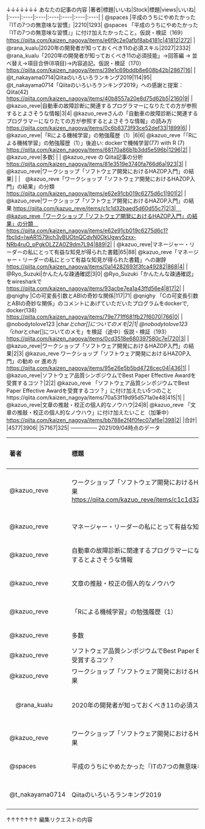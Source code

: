 ↓↓↓↓↓↓↓ あなたの記事の内容
|著者|標題|いいね|Stock|標題|views|いいね|
|:----|:----|:----|:----|:----|:----|:----|
|  @spaces |平成のうちにやめたかった『ITの7つの無意味な習慣』|2210|1293| @spaces 「平成のうちにやめたかった『ITの7つの無意味な習慣』」に付け加えたかったこと。仮説・検証（169） https://qiita.com/kaizen_nagoya/items/e6f9c2e0afbf8ab4181c|41812|272|
|　@rana_kualu|2020年の開発者が知っておくべき11の必須スキル|2027|2332|　@rana_kualu「2020年の開発者が知っておくべき11の必須技能」→回答編 → 並べ替え→項目合併(8項目)→内容追記。仮説・検証（170）　https://qiita.com/kaizen_nagoya/items/39e1c69bddb8e608b42b|2867|16|
| @t_nakayama0714|Qiitaのいろいろランキング2019|114|95| @t_nakayama0714「Qiitaのいろいろランキング2019」への感謝と提案：Qiita(42) https://qiita.com/kaizen_nagoya/items/40b8557a20e8d75d62b5|2160|9|
| @kazuo_reve|自動車の故障診断に関連するプログラマーになりたての方が参照するとよさそうな情報|3|4| @kazuo_reveさんの「自動車の故障診断に関連するプログラマーになりたての方が参照するとよさそうな情報」の読み方 https://qiita.com/kaizen_nagoya/items/0c6b8373f93ce52def33|1899|6|
| @kazuo_reve|「Rによる機械学習」の勉強履歴（1）|6|6| @kazuo_reve「「Rによる機械学習」の勉強履歴（1）」後追い: dockerで機械学習(77) with R (7)  https://qiita.com/kaizen_nagoya/items/68170a86b1b3dd5e596b|1296|2|
| @kazuo_reve|多数| | | @kazuo_reve の Qiita記事の分析 https://qiita.com/kaizen_nagoya/items/81e3519e3740fa766d6a|923|3|
| @kazuo_reve|ワークショップ「ソフトウェア開発におけるHAZOP入門」の結果| | |　@kazuo_reve「ワークショップ「ソフトウェア開発におけるHAZOP入門」の結果」の分類　https://qiita.com/kaizen_nagoya/items/e62e91cb019c6275d6c1|901|2|
| @kazuo_reve|ワークショップ「ソフトウェア開発におけるHAZOP入門」の結果 https://qiita.com/kazuo_reve/items/c1c1d32baed5d60d55c7|2|3|　@kazuo_reve「ワークショップ「ソフトウェア開発におけるHAZOP入門」の結果」の分類　https://qiita.com/kaizen_nagoya/items/e62e91cb019c6275d6c1?fbclid=IwAR1579ich3vBUOtnQCdvN0OkUgwv5zxx-NRb4ruO_pPgkOLZZA0Z9dm7L94|889|2|
| @kazuo_reve|マネージャー・リーダーの私にとって有益な知見が得られた書籍|65|88| @kazuo_reve「マネージャー・リーダーの私にとって有益な知見が得られた書籍」への謝辞 https://qiita.com/kaizen_nagoya/items/0a14282693f3fca49282|868|4|
| @Ryo_Suzuki|かんたんな疎通確認|3|0| @Ryo_Suzuki「かんたんな疎通確認」をwiresharkで　https://qiita.com/kaizen_nagoya/items/93acbe7ea1a43ffd56e4|817|2|
|  @qnighy |Cの可変長引数とABIの奇妙な関係|117|71| @qnighy 「Cの可変長引数とABIの奇妙な関係」のコメントにあげていただいたプログラムをdockerで, docker(138) https://qiita.com/kaizen_nagoya/items/79e771ff681fb27f6070|766|0|
| @nobodytolove123 |char*とchar[]についてのメモ|2|1| @nobodytolove123 「char*とchar[]についてのメモ」を検証（途中）仮説・検証（193）　https://qiita.com/kaizen_nagoya/items/0cd3518e680397580c7e|720|3|
| @kazuo_reve|ワークショップ「ソフトウェア開発におけるHAZOP入門」の結果|2|3| @kazuo_reve ワークショップ「ソフトウェア開発におけるHAZOP入門」の勧め or 進め方　https://qiita.com/kaizen_nagoya/items/95e26e5b5bd4728cec04|436|1|
| @kazuo_reve|ソフトウェア品質シンポジウムでBest Paper Effective Awardを受賞するコツ？|2|2| @kazuo_reve 「ソフトウェア品質シンポジウムでBest Paper Effective Awardを受賞するコツ？」に付け加えたい5つのことhttps://qiita.com/kaizen_nagoya/items/70a53f19d95d571a0e48|415|1|
| @kazuo_reve|文章の推敲・校正の個人的なノウハウ|24|8| @kazuo_reve 「文章の推敲・校正の個人的なノウハウ」に付け加えたいこと（加筆中）https://qiita.com/kaizen_nagoya/items/bb788e2f4f0fec07af6e|398|2|
|合計| |4577|3906| |57167|325|
───────
2021/09/04時点のデータ

|著者|標題|views|いいね|Stock|標題|views|いいね|stock|
|:----|:----|:----|:----|:----|:----|:----|:----|:----|
| @kazuo_reve|ワークショップ「ソフトウェア開発におけるHAZOP入門」の結果 https://qiita.com/kazuo_reve/items/c1c1d32baed5d60d55c7|1482|2|3|　@kazuo_reve「ワークショップ「ソフトウェア開発におけるHAZOP入門」の結果」の分類　https://qiita.com/kaizen_nagoya/items/e62e91cb019c6275d6c1?fbclid=IwAR1579ich3vBUOtnQCdvN0OkUgwv5zxx-NRb4ruO_pPgkOLZZA0Z9dm7L94|889|2|2|
| @kazuo_reve|マネージャー・リーダーの私にとって有益な知見が得られた書籍|5836|65|88| @kazuo_reve「マネージャー・リーダーの私にとって有益な知見が得られた書籍」への謝辞 https://qiita.com/kaizen_nagoya/items/0a14282693f3fca49282|868|4|8|
| @kazuo_reve|自動車の故障診断に関連するプログラマーになりたての方が参照するとよさそうな情報|1840 |3|4| @kazuo_reveさんの「自動車の故障診断に関連するプログラマーになりたての方が参照するとよさそうな情報」の読み方 https://qiita.com/kaizen_nagoya/items/0c6b8373f93ce52def33|1899|6|6|
| @kazuo_reve|文章の推敲・校正の個人的なノウハウ|3497|24|8| @kazuo_reve 「文章の推敲・校正の個人的なノウハウ」に付け加えたいこと（加筆中）https://qiita.com/kaizen_nagoya/items/bb788e2f4f0fec07af6e|398|2|1|
| @kazuo_reve|「Rによる機械学習」の勉強履歴（1）|1821|6|6| @kazuo_reve「「Rによる機械学習」の勉強履歴（1）」後追い: dockerで機械学習(77) with R (7)  https://qiita.com/kaizen_nagoya/items/68170a86b1b3dd5e596b|1296|2|0|
| @kazuo_reve|多数| | | | @kazuo_reve の Qiita記事の分析 https://qiita.com/kaizen_nagoya/items/81e3519e3740fa766d6a|923|3|2|
| @kazuo_reve|ソフトウェア品質シンポジウムでBest Paper Effective Awardを受賞するコツ？|665|2|2| @kazuo_reve 「ソフトウェア品質シンポジウムでBest Paper Effective Awardを受賞するコツ？」に付け加えたい5つのこと|415|1|1|
| @kazuo_reve|ワークショップ「ソフトウェア開発におけるHAZOP入門」の結果|1482|2|3| @kazuo_reve ワークショップ「ソフトウェア開発におけるHAZOP入門」の勧め or 進め方|436|1|1|
|　@rana_kualu|2020年の開発者が知っておくべき11の必須スキル||2027|2332|　@rana_kualu「2020年の開発者が知っておくべき11の必須技能」→回答編 → 並べ替え→項目合併(8項目)→内容追記。仮説・検証（170）　https://qiita.com/kaizen_nagoya/items/39e1c69bddb8e608b42b|2867|16|22|
| @kazuo_reve|ワークショップ「ソフトウェア開発におけるHAZOP入門」の結果|1482|2|3|　@kazuo_reve「ワークショップ「ソフトウェア開発におけるHAZOP入門」の結果」の分類　https://qiita.com/kaizen_nagoya/items/e62e91cb019c6275d6c1|901|2|2|
|  @spaces |平成のうちにやめたかった『ITの7つの無意味な習慣』||2210|1293| @spaces 「平成のうちにやめたかった『ITの7つの無意味な習慣』」に付け加えたかったこと。仮説・検証（169） https://qiita.com/kaizen_nagoya/items/e6f9c2e0afbf8ab4181c|41812|272|222|
| @t_nakayama0714|Qiitaのいろいろランキング2019||114|95| @t_nakayama0714「Qiitaのいろいろランキング2019」への感謝と提案：Qiita(42) https://qiita.com/kaizen_nagoya/items/40b8557a20e8d75d62b5|2160|9|4|
↑↑↑↑↑↑↑ 編集リクエストの内容
